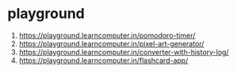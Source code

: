 # playground

1. https://playground.learncomputer.in/pomodoro-timer/
2. https://playground.learncomputer.in/pixel-art-generator/
3. https://playground.learncomputer.in/converter-with-history-log/
4. https://playground.learncomputer.in/flashcard-app/
